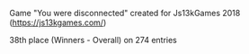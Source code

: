 Game "You were disconnected" created for Js13kGames 2018 (https://js13kgames.com/)

38th place (Winners - Overall) on 274 entries
